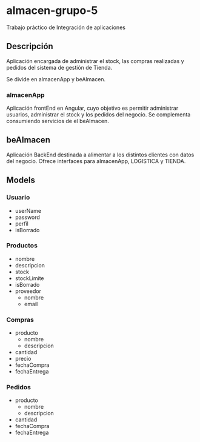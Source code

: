 # almacen-grupo-5
Trabajo práctico de Integración de aplicaciones

## Descripción
Aplicación encargada de administrar el stock, las compras realizadas y pedidos del sistema de gestión de Tienda.

Se divide en almacenApp y beAlmacen.

### almacenApp

Aplicación frontEnd en Angular, cuyo objetivo es permitir administrar usuarios, administrar el stock y los pedidos del negocio. 
Se complementa consumiendo servicios de el beAlmacen.

## beAlmacen

Aplicación BackEnd destinada a alimentar a los distintos clientes con datos del negocio.
Ofrece interfaces para almacenApp, LOGISTICA y TIENDA.


## Models

### Usuario
- userName
- password
- perfil
- isBorrado

### Productos
- nombre
- descripcion
- stock
- stockLimite
- isBorrado
- proveedor
	- nombre
	- email

### Compras
- producto
	- nombre
	- descripcion
- cantidad
- precio
- fechaCompra
- fechaEntrega

### Pedidos
- producto
	- nombre
	- descripcion
- cantidad
- fechaCompra
- fechaEntrega
